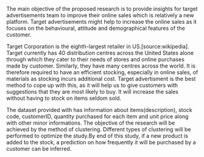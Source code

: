 The main objective of the proposed research is to provide insights for target advertisements team to improve their online sales which is relatively a new platform. Target advertisements might help to increase the online sales as it focuses on the behavioural, attitude and demographical features of the customer.

Target Corporation is the eighth-largest retailer in US.[source:wikipedia]. Target currently has 40 distribution centres across the United States alone through which they cater to their needs of stores and online purchases made by customer. Similarly, they have many centres across the world. It is therefore required to have an efficient stocking, especially in online sales, of materials as stocking incurs additional cost. Target advertisment is the best method to cope up with this, as it will help us to give customers with suggestions that they are most likely to buy. It will increase the sales without having to stock on items seldom sold.

The dataset provided with has information about items(description), stock code, customerID, quantity purchased for each item and unit price along with other minor informations. The objective of the research will be achieved by the method of clustering. Different types of clustering will be performed to optimize the study.By end of this study, if a new product is added to the stock, a prediction on how frequently it will be purchased by a customer can be inferred.

